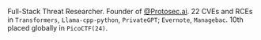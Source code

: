 Full-Stack Threat Researcher. Founder of [@Protosec.ai](https://protosec.ai). 22 CVEs and RCEs in `Transformers`, `Llama-cpp-python`, `PrivateGPT`; `Evernote`, `Managebac`. 10th placed globally in `PicoCTF(24)`.
